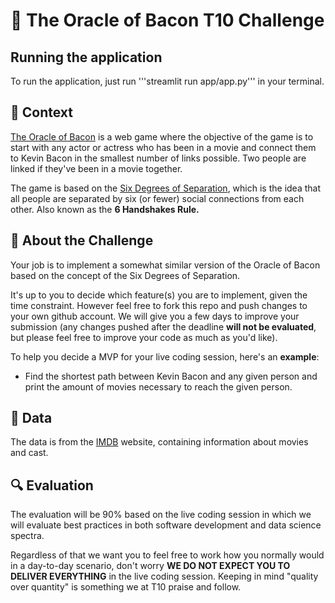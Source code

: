 # 🥓 The Oracle of Bacon T10 Challenge

## <b>Running the application</b>

To run the application, just run '''streamlit run app/app.py''' in your terminal.

## 💭 <b>Context</b>
[The Oracle of Bacon](https://oracleofbacon.org/help.php) is a web game where the objective of the game is to start with any actor or actress who has been in a movie and connect them to Kevin Bacon in the smallest number of links possible. Two people are linked if they've been in a movie together.

The game is based on the [Six Degrees of Separation](https://en.wikipedia.org/wiki/Six_degrees_of_separation), which is the idea that all people are separated by six (or fewer) social connections from each other. Also known as the **6 Handshakes Rule.**

## 🤔 <b>About the Challenge</b>
Your job is to implement a somewhat similar version of the Oracle of Bacon based on the concept of the Six Degrees of Separation.

It's up to you to decide which feature(s) you are to implement, given the time constraint. However feel free to fork this repo and push changes to your own github account. We will give you a few days to improve your submission (any changes pushed after the deadline **will not be evaluated**, but please feel free to improve your code as much as you'd like).

To help you decide a MVP for your live coding session, here's an **example**:
- Find the shortest path between Kevin Bacon and any given person and print the amount of movies necessary to reach the given person.

## 📁 <b>Data</b>
The data is from the [IMDB](https://imdb-api.com/) website, containing information about movies and cast.

## 🔍 <b>Evaluation</b>
The evaluation will be 90% based on the live coding session in which we will evaluate best practices in both software development and data science spectra.

Regardless of that we want you to feel free to work how you normally would in a day-to-day scenario, don't worry **WE DO NOT EXPECT YOU TO DELIVER EVERYTHING** in the live coding session. Keeping in mind "quality over quantity" is something we at T10 praise and follow.

